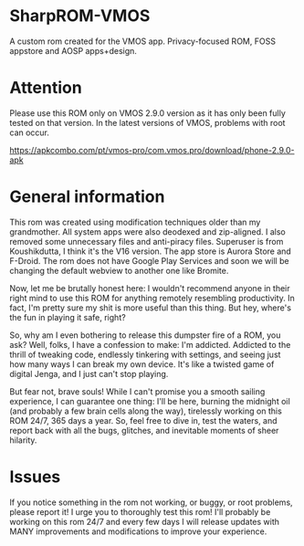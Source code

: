 # SharpROM-VMOS
A custom rom created for the VMOS app. Privacy-focused ROM, FOSS appstore and AOSP apps+design.

# Attention
Please use this ROM only on VMOS 2.9.0 version as it has only been fully tested on that version. In the latest versions of VMOS, problems with root can occur.

https://apkcombo.com/pt/vmos-pro/com.vmos.pro/download/phone-2.9.0-apk

# General information
This rom was created using modification techniques older than my grandmother. All system apps were also deodexed and zip-aligned. I also removed some unnecessary files and anti-piracy files. Superuser is from Koushikdutta, I think it's the V16 version. The app store is Aurora Store and F-Droid. The rom does not have Google Play Services and soon we will be changing the default webview to another one like Bromite.

Now, let me be brutally honest here: I wouldn't recommend anyone in their right mind to use this ROM for anything remotely resembling productivity. In fact, I'm pretty sure my shit is more useful than this thing. But hey, where's the fun in playing it safe, right?

So, why am I even bothering to release this dumpster fire of a ROM, you ask? Well, folks, I have a confession to make: I'm addicted. Addicted to the thrill of tweaking code, endlessly tinkering with settings, and seeing just how many ways I can break my own device. It's like a twisted game of digital Jenga, and I just can't stop playing.

But fear not, brave souls! While I can't promise you a smooth sailing experience, I can guarantee one thing: I'll be here, burning the midnight oil (and probably a few brain cells along the way), tirelessly working on this ROM 24/7, 365 days a year. So, feel free to dive in, test the waters, and report back with all the bugs, glitches, and inevitable moments of sheer hilarity.

# Issues
If you notice something in the rom not working, or buggy, or root problems, please report it! I urge you to thoroughly test this rom! I'll probably be working on this rom 24/7 and every few days I will release updates with MANY improvements and modifications to improve your experience.
